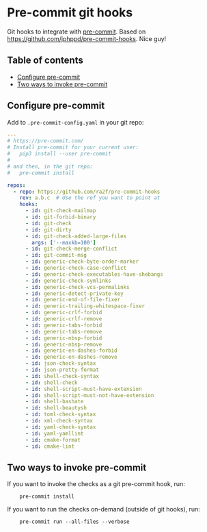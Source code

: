 # Pre-commit git hooks

Git hooks to integrate with [pre-commit](http://pre-commit.com). Based on https://github.com/jphppd/pre-commit-hooks. Nice guy!

## Table of contents

* [Configure pre-commit](#configure-pre-commit)
* [Two ways to invoke pre-commit](#two-ways-to-invoke-pre-commit)

## Configure pre-commit

Add to `.pre-commit-config.yaml` in your git repo:

```yaml
---
# https://pre-commit.com/
# Install pre-commit for your current user:
#   pip3 install --user pre-commit
#
# and then, in the git repo:
#   pre-commit install

repos:
  - repo: https://github.com/ra2f/pre-commit-hooks
    rev: a.b.c  # Use the ref you want to point at
    hooks:
      - id: git-check-mailmap
      - id: git-forbid-binary
      - id: git-check
      - id: git-dirty
      - id: git-check-added-large-files
        args: ['--maxkb=100']
      - id: git-check-merge-conflict
      - id: git-commit-msg
      - id: generic-check-byte-order-marker
      - id: generic-check-case-conflict
      - id: generic-check-executables-have-shebangs
      - id: generic-check-symlinks
      - id: generic-check-vcs-permalinks
      - id: generic-detect-private-key
      - id: generic-end-of-file-fixer
      - id: generic-trailing-whitespace-fixer
      - id: generic-crlf-forbid
      - id: generic-crlf-remove
      - id: generic-tabs-forbid
      - id: generic-tabs-remove
      - id: generic-nbsp-forbid
      - id: generic-nbsp-remove
      - id: generic-en-dashes-forbid
      - id: generic-en-dashes-remove
      - id: json-check-syntax
      - id: json-pretty-format
      - id: shell-check-syntax
      - id: shell-check
      - id: shell-script-must-have-extension
      - id: shell-script-must-not-have-extension
      - id: shell-bashate
      - id: shell-beautysh
      - id: toml-check-syntax
      - id: xml-check-syntax
      - id: yaml-check-syntax
      - id: yaml-yamllint
      - id: cmake-format
      - id: cmake-lint
```

## Two ways to invoke pre-commit

If you want to invoke the checks as a git pre-commit hook, run:

```
    pre-commit install
```

If you want to run the checks on-demand (outside of git hooks), run:

```
    pre-commit run --all-files --verbose
```
